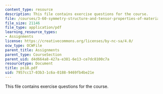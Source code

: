 ```yaml
---
content_type: resource
description: This file contains exercise questions for the course.
file: /courses/3-60-symmetry-structure-and-tensor-properties-of-materials-fall-2005/7957cc1703b31c6a01889469fb4be21e_ps18.pdf
file_size: 21146
file_type: application/pdf
learning_resource_types:
- Assignments
license: https://creativecommons.org/licenses/by-nc-sa/4.0/
ocw_type: OCWFile
parent_title: Assignments
parent_type: CourseSection
parent_uid: d4d664a8-427a-e381-6e13-ce7dc8100c7a
resourcetype: Document
title: ps18.pdf
uid: 7957cc17-03b3-1c6a-0188-9469fb4be21e
---
```

This file contains exercise questions for the course.
